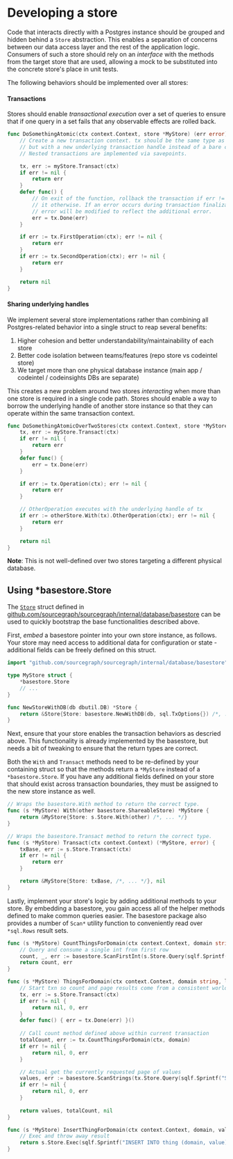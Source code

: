 # Developing a store

Code that interacts directly with a Postgres instance should be grouped and hidden behind a `Store` abstraction. This enables a separation of concerns between our data access layer and the rest of the application logic. Consumers of such a store should rely on an _interface_ with the methods from the target store that are used, allowing a mock to be substituted into the concrete store's place in unit tests.

The following behaviors should be implemented over all stores:

#### Transactions

Stores should enable _transactional execution_ over a set of queries to ensure that if one query in a set fails that any observable effects are rolled back.

```go
func DoSomethingAtomic(ctx context.Context, store *MyStore) (err error) {
	// Create a new transaction context. tx should be the same type as myStore,
	// but with a new underlying transaction handle instead of a bare connection.
	// Nested transactions are implemented via savepoints.

	tx, err := myStore.Transact(ctx)
	if err != nil {
		return err
	}
	defer func() {
		// On exit of the function, rollback the transaction if err != nil and commit
		// it otherwise. If an error occurs during transaction finalization, the given
		// error will be modified to reflect the additional error.
		err = tx.Done(err)
	}

	if err := tx.FirstOperation(ctx); err != nil {
		return err
	}
	if err := tx.SecondOperation(ctx); err != nil {
		return err
	}

	return nil
}
```

#### Sharing underlying handles

We implement several store implementations rather than combining all Postgres-related behavior into a single struct to reap several benefits:

1. Higher cohesion and better understandability/maintainability of each store
1. Better code isolation between teams/features (repo store vs codeintel store)
1. We target more than one physical database instance (main app / codeintel / codeinsights DBs are separate)

This creates a new problem around two stores _interacting_ when more than one store is required in a single code path. Stores should enable a way to borrow the underlying handle of another store instance so that they can operate within the same transaction context.

```go
func DoSomethingAtomicOverTwoStores(ctx context.Context, store *MyStore, otherStore *MyOtherStore) (err error) {
	tx, err := myStore.Transact(ctx)
	if err != nil {
		return err
	}
	defer func() {
		err = tx.Done(err)
	}

	if err := tx.Operation(ctx); err != nil {
		return err
	}

	// OtherOperation executes with the underlying handle of tx
	if err := otherStore.With(tx).OtherOperation(ctx); err != nil {
		return err
	}

	return nil
}
```

**Note**: This is not well-defined over two stores targeting a different physical database.

## Using *basestore.Store

The [`Store`](https://sourcegraph.com/github.com/sourcegraph/sourcegraph@v3.25.0/-/blob/internal/database/basestore/store.go#L37:6) struct defined in [github.com/sourcegraph/sourcegraph/internal/database/basestore](https://sourcegraph.com/github.com/sourcegraph/sourcegraph@v3.25.0/-/tree/internal/database/basestore) can be used to quickly bootstrap the base functionalities described above.

First, _embed_ a basestore pointer into your own store instance, as follows. Your store may need access to additional data for configuration or state - additional fields can be freely defined on this struct.

```go
import "github.com/sourcegraph/sourcegraph/internal/database/basestore"

type MyStore struct {
	*basestore.Store
	// ...
}

func NewStoreWithDB(db dbutil.DB) *Store {
	return &Store{Store: basestore.NewWithDB(db, sql.TxOptions{}) /*, ... */}
}
```

Next, ensure that your store enables the transaction behaviors as descried above. This functionality is already implemented by the basestore, but needs a bit of tweaking to ensure that the return types are correct.

Both the `With` and `Transact` methods need to be re-defined by your containing struct so that the methods return a `*MyStore` instead of a `*basestore.Store`. If you have any additional fields defined on your store that should exist across transaction boundaries, they must be assigned to the new store instance as well.

```go
// Wraps the basestore.With method to return the correct type.
func (s *MyStore) With(other basestore.ShareableStore) *MyStore {
	return &MyStore{Store: s.Store.With(other) /*, ... */}
}

// Wraps the basestore.Transact method to return the correct type.
func (s *MyStore) Transact(ctx context.Context) (*MyStore, error) {
	txBase, err := s.Store.Transact(ctx)
	if err != nil {
		return err
	}

	return &MyStore{Store: txBase, /*, ... */}, nil
}
```

Lastly, implement your store's logic by adding additional methods to your store. By embedding a basestore, you gain access all of the helper methods defined to make common queries easier. The basestore package also provides a number of `Scan*` utility function to conveniently read over `*sql.Rows` result sets.

```go
func (s *MyStore) CountThingsForDomain(ctx context.Context, domain string) (int, error) {
	// Query and consume a single int from first row
	count, _, err := basestore.ScanFirstInt(s.Store.Query(sqlf.Sprintf("SELECT count(*) FROM things WHERE domain = %s", domain)))
	return count, err
}

func (s *MyStore) ThingsForDomain(ctx context.Context, domain string, limit, offset int) (_ []string, _ int, err error) {
	// Start txn so count and page results come from a consistent worldview
	tx, err := s.Store.Transact(ctx)
	if err != nil {
		return nil, 0, err
	}
	defer func() { err = tx.Done(err) }()
	
	// Call count method defined above within current transaction
	totalCount, err := tx.CountThingsForDomain(ctx, domain)
	if err != nil {
		return nil, 0, err
	}

	// Actual get the currently requested page of values
	values, err := basestore.ScanStrings(tx.Store.Query(sqlf.Sprintf("SELECT value FROM things WHERE domain = %s ORDER BY value LIMIT %d OFFSET %d", domain, limit, offset)))
	if err != nil {
		return nil, 0, err
	}
	
	return values, totalCount, nil
}

func (s *MyStore) InsertThingForDomain(ctx context.Context, domain, value string) error {
	// Exec and throw away result
	return s.Store.Exec(sqlf.Sprintf("INSERT INTO thing (domain, value) VALUES (%s, %s)", domain, value))
}
```
